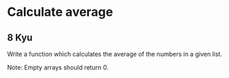 # Calculate average
## 8 Kyu

Write a function which calculates the average of the numbers in a given list.

Note: Empty arrays should return 0.


